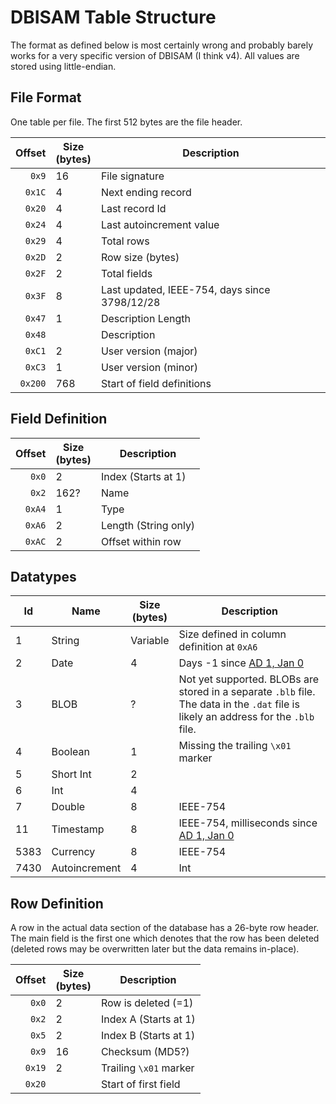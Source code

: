 DBISAM Table Structure
======================
The format as defined below is most certainly wrong and probably barely works for a very specific version of DBISAM (I think v4). All values are stored using little-endian.


File Format
-----------

One table per file. The first 512 bytes are the file header.

|  Offset  | Size<br>(bytes) | Description |
|  ------: | ---- | -------------------- |
|  `0x9`   | 16   | File signature       |
|  `0x1C`  | 4    | Next ending record   |
|  `0x20`  | 4    | Last record Id       |
|  `0x24`  | 4    | Last autoincrement value |
|  `0x29`  | 4    | Total rows           |
|  `0x2D`  | 2    | Row size (bytes)     |
|  `0x2F`  | 2    | Total fields         |
|  `0x3F`  | 8    | Last updated, IEEE-754, days since 3798/12/28 |
|  `0x47`  | 1    | Description Length   |
|  `0x48`  |      | Description          |
|  `0xC1`  | 2    | User version (major) |
|  `0xC3`  | 1    | User version (minor) |
|  `0x200` | 768  | Start of field definitions |

Field Definition
----------------

|  Offset  | Size<br>(bytes) | Description   |
|  ------: | ---- | --------------------- |
|  `0x0`   | 2    | Index (Starts at 1)   |
|  `0x2`   | 162? | Name                  |
|  `0xA4`  | 1    | Type                  |
|  `0xA6`  | 2    | Length (String only)  |
|  `0xAC`  | 2    | Offset within row     |


Datatypes
---------

| Id | Name      | Size<br>(bytes) | Description   |
| -- | --------- | --- |----------------------- |
| 1  | String    | Variable | Size defined in column definition at `0xA6` |
| 2  | Date      | 4 | Days -1 since [AD 1, Jan 0](https://en.wikipedia.org/wiki/List_of_non-standard_dates#January_0) |
| 3  | BLOB      | ? | Not yet supported. BLOBs are stored in a separate `.blb` file. The data in the `.dat` file is likely an address for the `.blb` file.  |
| 4  | Boolean   | 1 | Missing the trailing `\x01` marker |
| 5  | Short Int | 2 |           |
| 6  | Int       | 4 |           |
| 7  | Double    | 8 | IEEE-754  |
| 11 | Timestamp | 8 | IEEE-754, milliseconds since [AD 1, Jan 0](https://en.wikipedia.org/wiki/List_of_non-standard_dates#January_0) |
| 5383 | Currency | 8 | IEEE-754  |
| 7430 | Autoincrement | 4 | Int  |


Row Definition
--------------

A row in the actual data section of the database has a 26-byte row header. The main field is the first one which denotes that the row has been deleted (deleted rows may be overwritten later but the data remains in-place).

|  Offset  | Size<br>(bytes) | Description |
|  ------: | ---- | ---------------------- |
|  `0x0`   | 2    | Row is deleted (=1)    |
|  `0x2`   | 2    | Index A (Starts at 1)  |
|  `0x5`   | 2    | Index B (Starts at 1)  |
|  `0x9`   | 16   | Checksum (MD5?)        |
|  `0x19`  | 2    | Trailing `\x01` marker |
|  `0x20`  |      | Start of first field   |
